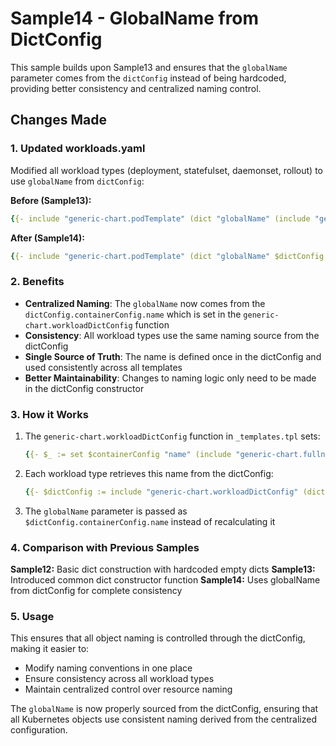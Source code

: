 # Sample14 - GlobalName from DictConfig

This sample builds upon Sample13 and ensures that the `globalName` parameter comes from the `dictConfig` instead of being hardcoded, providing better consistency and centralized naming control.

## Changes Made

### 1. Updated workloads.yaml

Modified all workload types (deployment, statefulset, daemonset, rollout) to use `globalName` from `dictConfig`:

**Before (Sample13):**
```yaml
{{- include "generic-chart.podTemplate" (dict "globalName" (include "generic-chart.fullname" .) "globalConfig" . "podConfig" $dictConfig.podConfig "containerConfig" $dictConfig.containerConfig) | nindent 4 }}
```

**After (Sample14):**
```yaml
{{- include "generic-chart.podTemplate" (dict "globalName" $dictConfig.containerConfig.name "globalConfig" . "podConfig" $dictConfig.podConfig "containerConfig" $dictConfig.containerConfig) | nindent 4 }}
```

### 2. Benefits

- **Centralized Naming**: The `globalName` now comes from the `dictConfig.containerConfig.name` which is set in the `generic-chart.workloadDictConfig` function
- **Consistency**: All workload types use the same naming source from the dictConfig
- **Single Source of Truth**: The name is defined once in the dictConfig and used consistently across all templates
- **Better Maintainability**: Changes to naming logic only need to be made in the dictConfig constructor

### 3. How it Works

1. The `generic-chart.workloadDictConfig` function in `_templates.tpl` sets:
   ```yaml
   {{- $_ := set $containerConfig "name" (include "generic-chart.fullname" $global) }}
   ```

2. Each workload type retrieves this name from the dictConfig:
   ```yaml
   {{- $dictConfig := include "generic-chart.workloadDictConfig" (dict "global" . "workloadType" "deployment") | fromYaml }}
   ```

3. The `globalName` parameter is passed as `$dictConfig.containerConfig.name` instead of recalculating it

### 4. Comparison with Previous Samples

**Sample12:** Basic dict construction with hardcoded empty dicts
**Sample13:** Introduced common dict constructor function
**Sample14:** Uses globalName from dictConfig for complete consistency

### 5. Usage

This ensures that all object naming is controlled through the dictConfig, making it easier to:
- Modify naming conventions in one place
- Ensure consistency across all workload types
- Maintain centralized control over resource naming

The `globalName` is now properly sourced from the dictConfig, ensuring that all Kubernetes objects use consistent naming derived from the centralized configuration.
